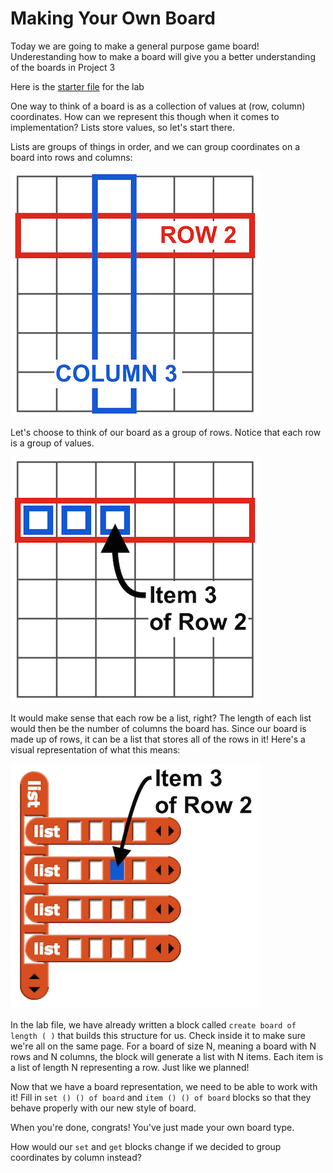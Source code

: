 # Making Your Own Board

Today we are going to make a general purpose game board! Underestanding how to make a board will give you a better understanding of the boards in Project 3

Here is the [starter file](http://snap.berkeley.edu/snapsource/snap.html#open:https://beautyjoy.github.io/bjc-r/prog/lists/board_game_starter.xml) for the lab

One way to think of a board is as a collection of values at \(row, column\) coordinates. How can we represent this though when it comes to implementation? Lists store values, so let's start there.

Lists are groups of things in order, and we can group coordinates on a board into rows and columns:

![](../.gitbook/assets/image%20%28169%29.png)

Let's choose to think of our board as a group of rows. Notice that each row is a group of values.

![](../.gitbook/assets/image%20%2833%29.png)

It would make sense that each row be a list, right? The length of each list would then be the number of columns the board has. Since our board is made up of rows, it can be a list that stores all of the rows in it! Here's a visual representation of what this means:

![](../.gitbook/assets/image%20%28128%29.png)

In the lab file, we have already written a block called `create board of length ( )` that builds this structure for us. Check inside it to make sure we're all on the same page. For a board of size N, meaning a board with N rows and N columns, the block will generate a list with N items. Each item is a list of length N representing a row. Just like we planned!

Now that we have a board representation, we need to be able to work with it! Fill in `set () () of board` and `item () () of board` blocks so that they behave properly with our new style of board.

When you're done, congrats! You've just made your own board type.

How would our `set` and `get` blocks change if we decided to group coordinates by column instead?

